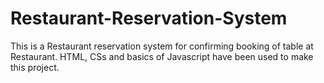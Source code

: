# Restaurant-Reservation-System

This is a Restaurant reservation system for confirming booking of table at Restaurant. HTML, CSs and basics of Javascript have been used to make this project.
